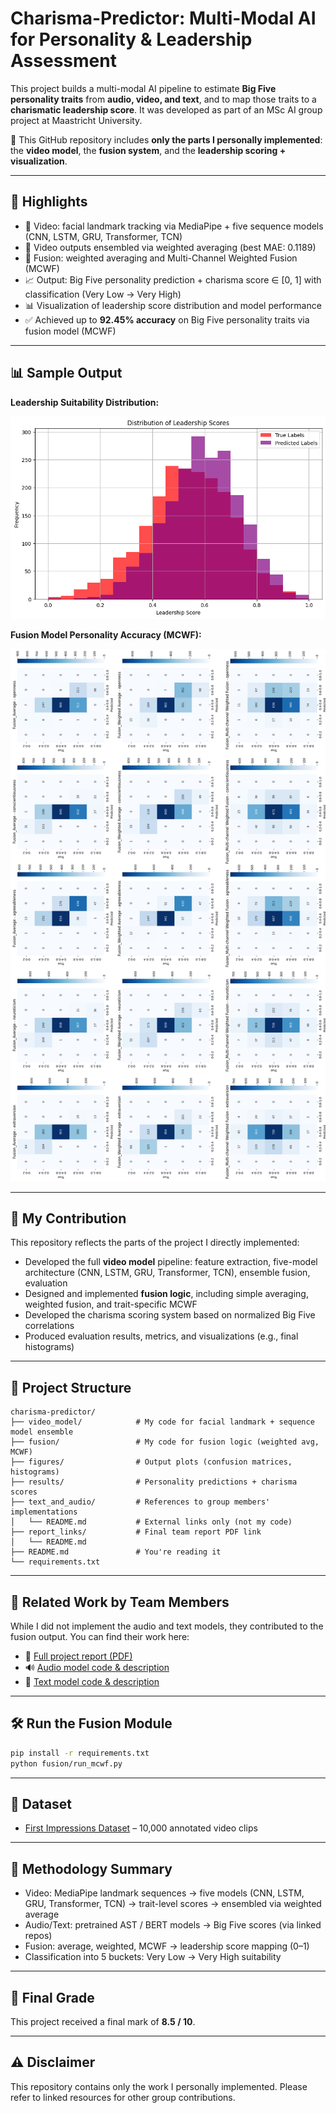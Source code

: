 # Charisma-Predictor: Multi-Modal AI for Personality & Leadership Assessment

This project builds a multi-modal AI pipeline to estimate **Big Five personality traits** from **audio, video, and text**, and to map those traits to a **charismatic leadership score**. It was developed as part of an MSc AI group project at Maastricht University.

🧠 This GitHub repository includes **only the parts I personally implemented**: the **video model**, the **fusion system**, and the **leadership scoring + visualization**.

---

## 🚀 Highlights

* 🎥 Video: facial landmark tracking via MediaPipe + five sequence models (CNN, LSTM, GRU, Transformer, TCN)
* 🤖 Video outputs ensembled via weighted averaging (best MAE: 0.1189)
* 🔀 Fusion: weighted averaging and Multi-Channel Weighted Fusion (MCWF)
* 📈 Output: Big Five personality prediction + charisma score ∈ \[0, 1] with classification (Very Low → Very High)
* 📊 Visualization of leadership score distribution and model performance
* ✅ Achieved up to **92.45% accuracy** on Big Five personality traits via fusion model (MCWF)

---

## 📊 Sample Output

**Leadership Suitability Distribution:**

![Leadership Histogram](figures/Leadership_Suitability_Distribution_true_label_vs_prediction.png)

**Fusion Model Personality Accuracy (MCWF):**

![Fusion Confusion Matrix](figures/confusion_matrics_fusion.jpg)

---

## 👤 My Contribution

This repository reflects the parts of the project I directly implemented:

* Developed the full **video model** pipeline: feature extraction, five-model architecture (CNN, LSTM, GRU, Transformer, TCN), ensemble fusion, evaluation
* Designed and implemented **fusion logic**, including simple averaging, weighted fusion, and trait-specific MCWF
* Developed the charisma scoring system based on normalized Big Five correlations
* Produced evaluation results, metrics, and visualizations (e.g., final histograms)

---

## 📁 Project Structure

```
charisma-predictor/
├── video_model/            # My code for facial landmark + sequence model ensemble
├── fusion/                 # My code for fusion logic (weighted avg, MCWF)
├── figures/                # Output plots (confusion matrices, histograms)
├── results/                # Personality predictions + charisma scores
├── text_and_audio/         # References to group members' implementations
│   └── README.md           # External links only (not my code)
├── report_links/           # Final team report PDF link
│   └── README.md
├── README.md               # You're reading it
└── requirements.txt
```

---

## 📎 Related Work by Team Members

While I did not implement the audio and text models, they contributed to the fusion output. You can find their work here:

* 📄 [Full project report (PDF)](https://drive.google.com/file/d/1LQnHQryJfcT02PuWKHqSIbIRdy0jVY7T/view?usp=sharing)
* 🔊 [Audio model code & description](https://drive.google.com/drive/folders/1SoNqgf6J3f-QCa_LvFf0fSnW1xZLOgCV?usp=drive_link)
* 📝 [Text model code & description](https://drive.google.com/drive/folders/1npBfmOsTbw5ziEsa_PnD_drb8xST2BSP?usp=drive_link)

---

## 🛠️ Run the Fusion Module

```bash
pip install -r requirements.txt
python fusion/run_mcwf.py
```

---

## 📄 Dataset

* [First Impressions Dataset](https://chalearnlap.cvc.uab.cat/dataset/20/description/) – 10,000 annotated video clips

---

## 🧠 Methodology Summary

* Video: MediaPipe landmark sequences → five models (CNN, LSTM, GRU, Transformer, TCN) → trait-level scores → ensembled via weighted average
* Audio/Text: pretrained AST / BERT models → Big Five scores (via linked repos)
* Fusion: average, weighted, MCWF → leadership score mapping (0–1)
* Classification into 5 buckets: Very Low → Very High suitability

---

## 📌 Final Grade

This project received a final mark of **8.5 / 10**.

---

## ⚠️ Disclaimer

This repository contains only the work I personally implemented. Please refer to linked resources for other group contributions.

